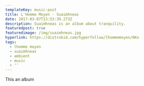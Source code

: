 ```yaml
---
templateKey: music-post
title: L'Homme Moyen - Suaimhneas
date: 2017-03-07T13:53:39.273Z
description: Suaimhneas is an album about tranquility.
featuredpost: true
featuredimage: /img/suaimhneas.jpg
hyperlink: https://distrokid.com/hyperfollow/lhommemoyen/0Ko
tags:
  - lhomme moyen
  - suaimhneas
  - ambient
  - music
  - ''
---
```

This an album
